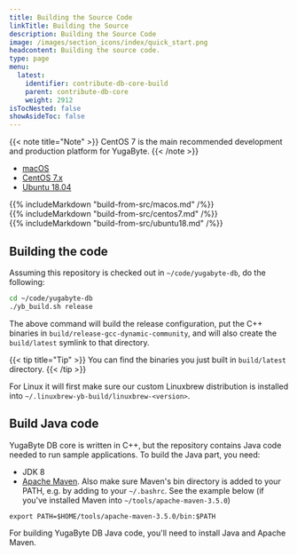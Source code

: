 ```yaml
---
title: Building the Source Code
linkTitle: Building the Source
description: Building the Source Code
image: /images/section_icons/index/quick_start.png
headcontent: Building the source code.
type: page
menu:
  latest:
    identifier: contribute-db-core-build
    parent: contribute-db-core
    weight: 2912
isTocNested: false
showAsideToc: false
---
```


{{< note title="Note" >}}
CentOS 7 is the main recommended development and production platform for YugaByte.
{{< /note >}}


<ul class="nav nav-tabs nav-tabs-yb">
  <li >
    <a href="#macos" class="nav-link active" id="macos-tab" data-toggle="tab" role="tab" aria-controls="macos" aria-selected="true">
      <i class="fab fa-apple" aria-hidden="true"></i>
      macOS
    </a>
  </li>
  <li>
    <a href="#centos7" class="nav-link" id="centos7-tab" data-toggle="tab" role="tab" aria-controls="centos7" aria-selected="false">
      <i class="fab fa-linux" aria-hidden="true"></i>
      CentOS 7.x
    </a>
  </li>
  <li>
    <a href="#ubuntu18" class="nav-link" id="ubuntu18-tab" data-toggle="tab" role="tab" aria-controls="ubuntu18" aria-selected="false">
      <i class="fab fa-linux" aria-hidden="true"></i>
      Ubuntu 18.04
    </a>
  </li>
</ul>

<div class="tab-content">
  <div id="macos" class="tab-pane fade show active" role="tabpanel" aria-labelledby="macos-tab">
    {{% includeMarkdown "build-from-src/macos.md" /%}}
  </div>
  <div id="centos7" class="tab-pane fade" role="tabpanel" aria-labelledby="centos7-tab">
    {{% includeMarkdown "build-from-src/centos7.md" /%}}
  </div> 
  <div id="ubuntu18" class="tab-pane fade" role="tabpanel" aria-labelledby="ubuntu18-tab">
    {{% includeMarkdown "build-from-src/ubuntu18.md" /%}}
  </div> 
</div>


## Building the code

Assuming this repository is checked out in `~/code/yugabyte-db`, do the following:

```bash
cd ~/code/yugabyte-db
./yb_build.sh release
```

The above command will build the release configuration, put the C++ binaries in `build/release-gcc-dynamic-community`, and will also create the `build/latest` symlink to that directory.

{{< tip title="Tip" >}}
You can find the binaries you just built in `build/latest` directory.
{{< /tip >}}


For Linux it will first make sure our custom Linuxbrew distribution is installed into `~/.linuxbrew-yb-build/linuxbrew-<version>`.


## Build Java code

YugaByte DB core is written in C++, but the repository contains Java code needed to run sample applications. To build the Java part, you need:

* JDK 8
* [Apache Maven](https://maven.apache.org/).
Also make sure Maven's bin directory is added to your PATH, e.g. by adding to your `~/.bashrc`. See the example below (if you've installed Maven into `~/tools/apache-maven-3.5.0`)

```
export PATH=$HOME/tools/apache-maven-3.5.0/bin:$PATH
```

For building YugaByte DB Java code, you'll need to install Java and Apache Maven.

